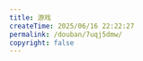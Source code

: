 ```yaml
---
title: 游戏
createTime: 2025/06/16 22:22:27
permalink: /douban/7uqj5dmw/
copyright: false
---
```


<div id="douban-container"></div>

<script setup>
// 动态加载豆瓣资源
const link = document.createElement('link')
link.rel = 'stylesheet'
link.href = 'https://cdn.jsdelivr.net/npm/idouban/dist/index.css'
document.head.appendChild(link)

const script = document.createElement('script')
script.src = 'https://cdn.jsdelivr.net/npm/idouban/dist/index.js'
script.onload = () => {
  window.idouban?.init({
    selector: '#douban-container',
    douban_id: '263165274',
    type: 'game'
  })
}
document.head.appendChild(script)
</script>
